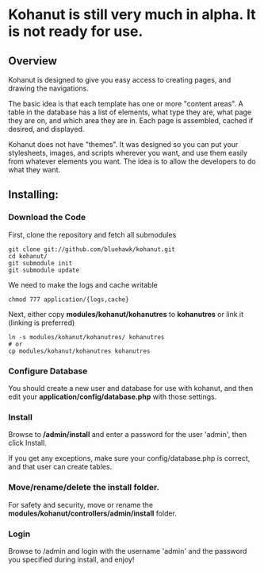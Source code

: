 # Kohanut is still very much in alpha.  It is not ready for use.

## Overview

Kohanut is designed to give you easy access to creating pages, and drawing the navigations.

The basic idea is that each template has one or more "content areas".  A table in the database has a list of elements, what type they are, what page they are on, and which area they are in.  Each page is assembled, cached if desired, and displayed.

Kohanut does not have "themes".  It was designed so you can put your stylesheets, images, and scripts wherever you want, and use them easily from whatever elements you want. The idea is to allow the developers to do what they want.

## Installing:

### Download the Code

First, clone the repository and fetch all submodules

    git clone git://github.com/bluehawk/kohanut.git
    cd kohanut/
    git submodule init
    git submodule update
    
We need to make the logs and cache writable

    chmod 777 application/{logs,cache}
    
Next, either copy **modules/kohanut/kohanutres** to **kohanutres** or link it (linking is preferred)

    ln -s modules/kohanut/kohanutres/ kohanutres
    # or
    cp modules/kohanut/kohanutres kohanutres

### Configure Database

You should create a new user and database for use with kohanut, and then edit your **application/config/database.php** with those settings.

### Install

Browse to **/admin/install** and enter a password for the user 'admin', then click Install.

If you get any exceptions, make sure your config/database.php is correct, and that user can create tables.

### Move/rename/delete the install folder.

For safety and security, move or rename the **modules/kohanut/controllers/admin/install** folder.

### Login

Browse to /admin and login with the username 'admin' and the password you specified during install, and enjoy!

